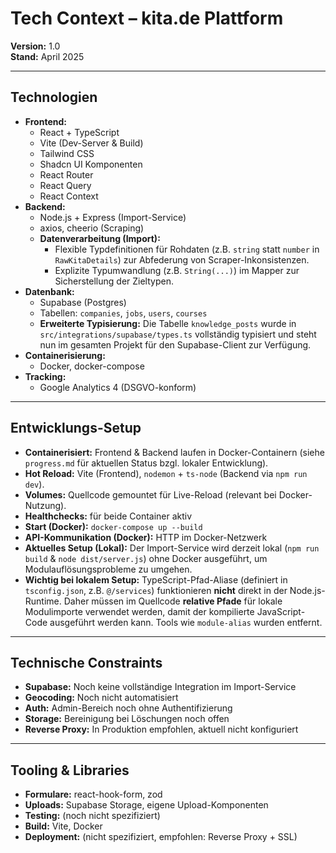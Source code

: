 # Tech Context – kita.de Plattform

**Version:** 1.0  
**Stand:** April 2025

---

## Technologien

- **Frontend:**
  - React + TypeScript
  - Vite (Dev-Server & Build)
  - Tailwind CSS
  - Shadcn UI Komponenten
  - React Router
  - React Query
  - React Context
- **Backend:**
  - Node.js + Express (Import-Service)
  - axios, cheerio (Scraping)
  - **Datenverarbeitung (Import):**
    - Flexible Typdefinitionen für Rohdaten (z.B. `string` statt `number` in `RawKitaDetails`) zur Abfederung von Scraper-Inkonsistenzen.
    - Explizite Typumwandlung (z.B. `String(...)`) im Mapper zur Sicherstellung der Zieltypen.
- **Datenbank:**
  - Supabase (Postgres)
  - Tabellen: `companies`, `jobs`, `users`, `courses`
  - **Erweiterte Typisierung:** Die Tabelle `knowledge_posts` wurde in `src/integrations/supabase/types.ts` vollständig typisiert und steht nun im gesamten Projekt für den Supabase-Client zur Verfügung.
- **Containerisierung:**
  - Docker, docker-compose
- **Tracking:**
  - Google Analytics 4 (DSGVO-konform)

---

## Entwicklungs-Setup

- **Containerisiert:** Frontend & Backend laufen in Docker-Containern (siehe `progress.md` für aktuellen Status bzgl. lokaler Entwicklung).
- **Hot Reload:** Vite (Frontend), `nodemon` + `ts-node` (Backend via `npm run dev`).
- **Volumes:** Quellcode gemountet für Live-Reload (relevant bei Docker-Nutzung).
- **Healthchecks:** für beide Container aktiv
- **Start (Docker):** `docker-compose up --build`
- **API-Kommunikation (Docker):** HTTP im Docker-Netzwerk
- **Aktuelles Setup (Lokal):** Der Import-Service wird derzeit lokal (`npm run build` & `node dist/server.js`) ohne Docker ausgeführt, um Modulauflösungsprobleme zu umgehen.
- **Wichtig bei lokalem Setup:** TypeScript-Pfad-Aliase (definiert in `tsconfig.json`, z.B. `@/services`) funktionieren **nicht** direkt in der Node.js-Runtime. Daher müssen im Quellcode **relative Pfade** für lokale Modulimporte verwendet werden, damit der kompilierte JavaScript-Code ausgeführt werden kann. Tools wie `module-alias` wurden entfernt.

---

## Technische Constraints

- **Supabase:** Noch keine vollständige Integration im Import-Service
- **Geocoding:** Noch nicht automatisiert
- **Auth:** Admin-Bereich noch ohne Authentifizierung
- **Storage:** Bereinigung bei Löschungen noch offen
- **Reverse Proxy:** In Produktion empfohlen, aktuell nicht konfiguriert

---

## Tooling & Libraries

- **Formulare:** react-hook-form, zod
- **Uploads:** Supabase Storage, eigene Upload-Komponenten
- **Testing:** (noch nicht spezifiziert)
- **Build:** Vite, Docker
- **Deployment:** (nicht spezifiziert, empfohlen: Reverse Proxy + SSL)
